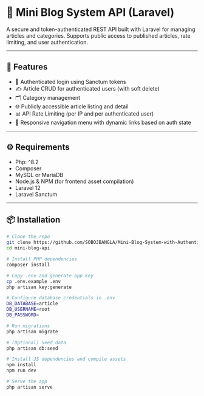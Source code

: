 # 📝 Mini Blog System API (Laravel)

A secure and token-authenticated REST API built with Laravel for managing articles and categories. Supports public access to published articles, rate limiting, and user authentication.

---

## 🚀 Features

- 🔐 Authenticated login using Sanctum tokens
- ✍️ Article CRUD for authenticated users (with soft delete)
- 🗂️ Category management
- 🌐 Publicly accessible article listing and detail
- 📊 API Rate Limiting (per IP and per authenticated user)
- 🌈 Responsive navigation menu with dynamic links based on auth state

---

## ⚙️ Requirements

- Php: ^8.2
- Composer
- MySQL or MariaDB
- Node.js & NPM (for frontend asset compilation)
- Laravel 12
- Laravel Sanctum

---

## 📦 Installation

```bash
# Clone the repo
git clone https://github.com/SOBOJBANGLA/Mini-Blog-System-with-Authenticated-API.git
cd mini-blog-api

# Install PHP dependencies
composer install

# Copy .env and generate app key
cp .env.example .env
php artisan key:generate

# Configure database credentials in .env
DB_DATABASE=article
DB_USERNAME=root
DB_PASSWORD=

# Run migrations
php artisan migrate

# (Optional) Seed data
php artisan db:seed

# Install JS dependencies and compile assets
npm install
npm run dev

# Serve the app
php artisan serve
